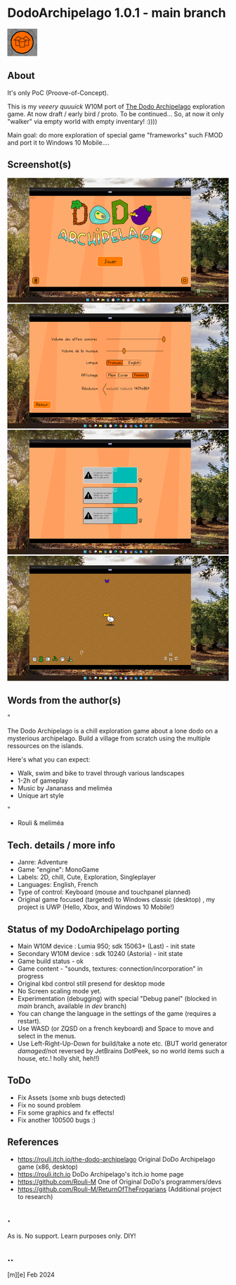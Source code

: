 # DodoArchipelago 1.0.1 - main branch
![](Images/logo.png)

## About

It's only PoC (Proove-of-Concept). 

This is my *veeery quuuick* W10M port of [The Dodo Archipelago](https://rouli.itch.io/the-dodo-archipelago) exploration game. At now draft / early bird / proto. To be continued... So, at now it only "walker" via empty world with empty inventary! :))))

Main goal: do more exploration of special game "frameworks" such FMOD and port it to Windows 10 Mobile.... 


## Screenshot(s)
![](Images/shot01.png)
![](Images/shot02.png)
![](Images/shot03.png)
![](Images/shot04.png)

## Words from the author(s)

"

The Dodo Archipelago is a chill exploration game about a lone dodo on a mysterious archipelago. Build a village from scratch using the multiple ressources on the islands.

Here's what you can expect:

- Walk, swim and bike to travel through various landscapes
- 1-2h of gameplay
- Music by Jananass and meliméa
- Unique art style


"

- Rouli & meliméa


## Tech. details / more info
- Janre:	Adventure
- Game "engine":	MonoGame
- Labels:	2D, chill, Cute, Exploration, Singleplayer
- Languages:	English, French
- Type of control:	Keyboard (mouse and touchpanel planned)
- Original game focused (targeted) to Windows classic (desktop) , my project is UWP (Hello, Xbox, and Windows 10 Mobile!) 


## Status of my DodoArchipelago porting
- Main W10M device : Lumia 950; sdk 15063+ (Last)  - init state
- Secondary W10M device : sdk 10240 (Astoria) - init state
- Game build status - ok
- Game content - "sounds, textures: connection/incorporation" in progress
- Original kbd control still presend for desktop mode 
- No Screen scaling mode yet.
- Experimentation (debugging) with special "Debug panel" (blocked in *main* branch, available in *dev* branch)
- You can change the language in the settings of the game (requires a restart).
- Use WASD (or ZQSD on a french keyboard) and Space to move and select in the menus.
- Use Left-Right-Up-Down for build/take a note etc. (BUT world generator *damaged*/not reversed by JetBrains DotPeek, so no world items such a house, etc.! holly shit, heh!!)


## ToDo
- Fix Assets (some xnb bugs detected)
- Fix no sound problem
- Fix some graphics and fx effects!
- Fix another 100500 bugs :)

## References
- https://rouli.itch.io/the-dodo-archipelago Original DoDo Archipelago game (x86, desktop)
- https://rouli.itch.io DoDo Archipelago's itch.io home page
- https://github.com/Rouli-M One of Original DoDo's programmers/devs
- https://github.com/Rouli-M/ReturnOfTheFrogarians (Additional project to research)

## .
As is. No support. Learn purposes only. DIY!

## ..
[m][e] Feb 2024
